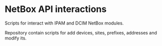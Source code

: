 # NetBox API interactions
Scripts for interact with IPAM and DCIM NetBox modules.

Repository contain scripts for add devices, sites, prefixes, addresses and modify its.
